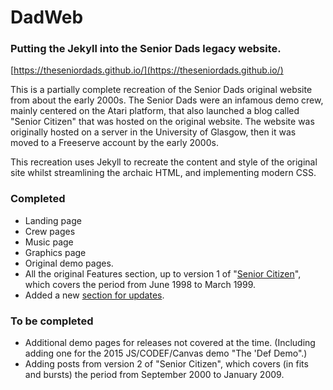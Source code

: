 # DadWeb

### Putting the Jekyll into the Senior Dads legacy website.

[https://theseniordads.github.io/](https://theseniordads.github.io/)

This is a partially complete recreation of the Senior Dads original website from about the early 2000s. The Senior Dads were an infamous demo crew, mainly centered on the Atari platform, that also launched a blog called "Senior Citizen" that was hosted on the original website. The website was originally hosted on a server in the University of Glasgow, then it was moved to a Freeserve account by the early 2000s.

This recreation uses Jekyll to recreate the content and style of the original site whilst streamlining the archaic HTML, and implementing modern CSS.

### Completed

* Landing page
* Crew pages
* Music page
* Graphics page
* Original demo pages.
* All the original Features section, up to version 1 of "[Senior Citizen](https://theseniordads.github.io/DadWeb/features/citizen/)", which covers the period from June 1998 to March 1999.
* Added a new [section for updates](https://theseniordads.github.io/DadWeb/updates/).

### To be completed

* Additional demo pages for releases not covered at the time. (Including adding one for the 2015 JS/CODEF/Canvas demo "The 'Def Demo".)
* Adding posts from version 2 of "Senior Citizen", which covers (in fits and bursts) the period from September 2000 to January 2009.
